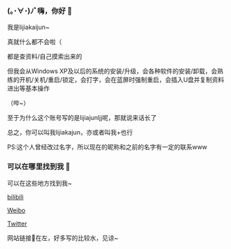 ### (｡･∀･)ﾉﾞ嗨，你好 👋

<!--
**lijiajunljj/lijiajunljj** is a ✨ _special_ ✨ repository because its `README.md` (this file) appears on your GitHub profile.

Here are some ideas to get you started:

- 🔭 I’m currently working on ...
- 🌱 I’m currently learning ...
- 👯 I’m looking to collaborate on ...
- 🤔 I’m looking for help with ...
- 💬 Ask me about ...
- 📫 How to reach me: ...
- 😄 Pronouns: ...
- ⚡ Fun fact: ...
-->

我是lijiakaijun~

真就什么都不会啦（

都是查资料/自己摸索出来的

但我会从Windows XP及以后的系统的安装/升级，会各种软件的安装/卸载，会熟练的开机/关机/重启/锁定，会打字，会在蓝屏时强制重启，会插入U盘并复制资料进出等基本操作

（哔~）

至于为什么这个账号写的是lijiajunljj呢，那就说来话长了

总之，你可以叫我lijiakajun，亦或者叫我+也行

PS:这个人曾经改过名字，所以现在的昵称和之前的名字有一定的联系www

### 可以在哪里找到我 🙌

可以在这些地方找到我~

[bilibili](https://space.bilibili.com/480198701)

[Weibo](https://weibo.com/lijiajunlkj)

[Twitter](https://twitter.com/lijiakaijun)

网站链接🔗在左，好多写的比较水，见谅~
